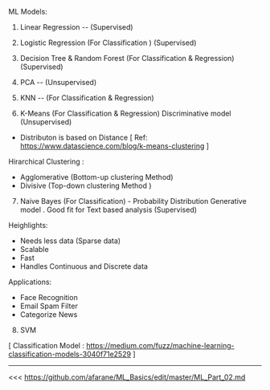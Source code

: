 ML Models:

1. Linear Regression -- (Supervised)

2. Logistic Regression (For Classification ) (Supervised)

3. Decision Tree & Random Forest (For Classification & Regression) (Supervised)

4. PCA -- (Unsupervised)

5. KNN -- (For Classification & Regression)

6. K-Means (For Classification & Regression)  Discriminative model (Unsupervised)
- Distributon is based on Distance 
[ Ref: https://www.datascience.com/blog/k-means-clustering ]

Hirarchical Clustering :
- Agglomerative (Bottom-up clustering Method)
- Divisive (Top-down clustering Method )

7. Naive Bayes (For Classification) - Probability Distribution Generative model . Good fit for Text based analysis (Supervised)

Heighlights:
- Needs less data (Sparse data)
- Scalable
- Fast
- Handles Continuous and Discrete data


Applications:
- Face Recognition
- Email Spam Filter
- Categorize News

8. SVM

[ Classification Model : https://medium.com/fuzz/machine-learning-classification-models-3040f71e2529 ]


---------------

<<< https://github.com/afarane/ML_Basics/edit/master/ML_Part_02.md
